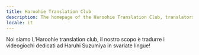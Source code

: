 ```yaml
---
title: Haroohie Translation Club
description: The homepage of the Haroohie Translation Club, translators of Haruhi Suzumiya games
locale: it
---
```


Noi siamo L'Haroohie translation club, il nostro scopo è tradurre i videogiochi dedicati ad Haruhi Suzumiya in svariate lingue!